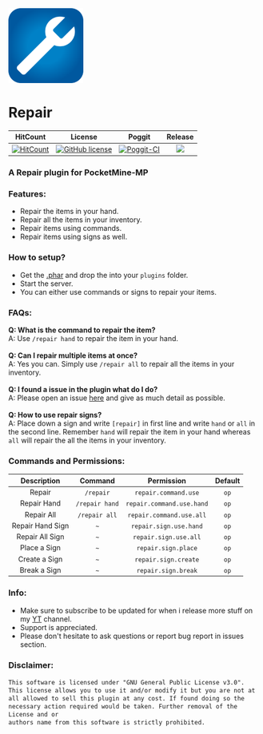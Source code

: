<img src="https://github.com/AntiCores/Repair/blob/master/meta/Repair.png" width="150" height= "150">

# Repair

| HitCount | License | Poggit | Release |
|:--:|:--:|:--:|:--:|
|[![HitCount](http://hits.dwyl.io/AntiCores/Repair.svg)](http://hits.dwyl.io/AntiCores/Repair)|[![GitHub license](https://img.shields.io/github/license/AntiCores/Repair.svg)](https://github.com/AntiCores/Repair/blob/master/LICENSE)|[![Poggit-CI](https://poggit.pmmp.io/ci.shield/AntiCores/Repair/Repair)](https://poggit.pmmp.io/ci/AntiCores/Repair/Repair)|[![](https://poggit.pmmp.io/shield.state/Repair)](https://poggit.pmmp.io/p/Repair)|

### A Repair plugin for PocketMine-MP
### Features:
 - Repair the items in your hand.
 - Repair all the items in your inventory.
 - Repair items using commands.
 - Repair items using signs as well.
### How to setup?
 - Get the [.phar](https://poggit.pmmp.io/ci/AntiCores/Repair/Repair) and drop the into your `plugins` folder.
 - Start the server.
 - You can either use commands or signs to repair your items.
### FAQs:
**Q: What is the command to repair the item?**<br />
A: Use `/repair hand` to repair the item in your hand.<br /><br />
**Q: Can I repair multiple items at once?**<br />
A: Yes you can. Simply use `/repair all` to repair all the items in your inventory.<br /><br />
**Q: I found a issue in the plugin what do I do?**<br />
A: Please open an issue [here](https://github.com/AntiCores/Repair/issues) and give as much detail as possible.<br /><br />
**Q: How to use repair signs?**<br />
A: Place down a sign and write `[repair]` in first line and write `hand` or `all` in the second line. Remember `hand` will repair the item in your hand whereas `all` will repair the all the items in your inventory.
### Commands and Permissions:
|Description|Command|Permission|Default|
|:--:|:--:|:--:|:--:|
|Repair|`/repair`|`repair.command.use`|`op`|
|Repair Hand|`/repair hand`|`repair.command.use.hand`|`op`|
|Repair All|`/repair all`|`repair.command.use.all`|`op`|
|Repair Hand Sign|`~`|`repair.sign.use.hand`|`op`|
|Repair All Sign|`~`|`repair.sign.use.all`|`op`|
|Place a Sign|`~`|`repair.sign.place`|`op`|
|Create a Sign|`~`|`repair.sign.create`|`op`|
|Break a Sign|`~`|`repair.sign.break`|`op`|

### Info:
  - Make sure to subscribe to be updated for when i release more stuff on my [YT](https://youtu.be/x_mc-ocrdDU) channel.
  - Support is appreciated.
  - Please don't hesitate to ask questions or report bug report in issues section.
### Disclaimer:
```
This software is licensed under "GNU General Public License v3.0".
This license allows you to use it and/or modify it but you are not at
all allowed to sell this plugin at any cost. If found doing so the
necessary action required would be taken. Further removal of the License and or
authors name from this software is strictly prohibited.
```
